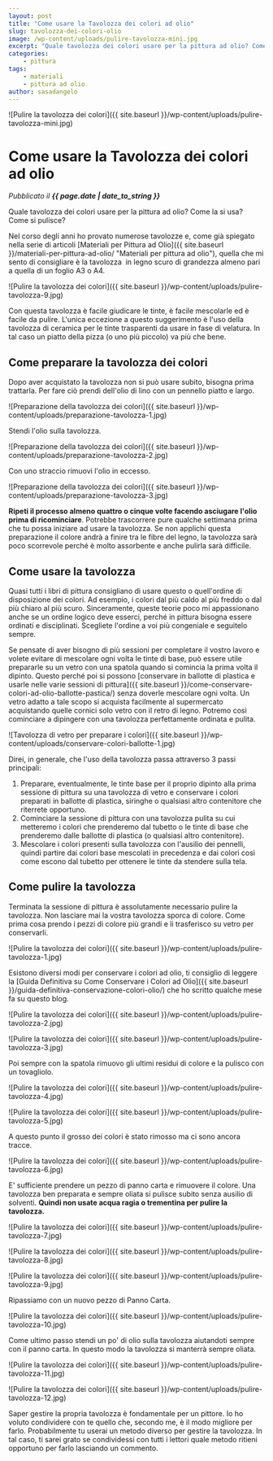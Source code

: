```yaml
---
layout: post
title: "Come usare la Tavolozza dei colori ad olio"
slug: tavolozza-dei-colori-olio
image: /wp-content/uploads/pulire-tavolozza-mini.jpg
excerpt: "Quale tavolozza dei colori usare per la pittura ad olio? Come la si usa? Come si pulisce? Leggi quest&#039;articolo e avrai tutte le risposte."
categories:
    - pittura
tags:
    - materiali
    - pittura ad olio
author: sasadangelo
---
```


![Pulire la tavolozza dei colori]({{ site.baseurl }}/wp-content/uploads/pulire-tavolozza-mini.jpg)

# Come usare la Tavolozza dei colori ad olio
_Pubblicato il **{{ page.date | date_to_string }}**_

Quale tavolozza dei colori usare per la pittura ad olio? Come la si usa? Come si pulisce?

Nel corso degli anni ho provato numerose tavolozze e, come già spiegato nella serie di articoli [Materiali per Pittura ad Olio]({{ site.baseurl }}/materiali-per-pittura-ad-olio/ "Materiali per pittura ad olio"), quella che mi sento di consigliare è la tavolozza  in legno scuro di grandezza almeno pari a quella di un foglio A3 o A4.

![Pulire la tavolozza dei colori]({{ site.baseurl }}/wp-content/uploads/pulire-tavolozza-9.jpg)

Con questa tavolozza è facile giudicare le tinte, è facile mescolarle ed è facile da pulire. L'unica eccezione a questo suggerimento è l'uso della tavolozza di ceramica per le tinte trasparenti da usare in fase di velatura. In tal caso un piatto della pizza (o uno più piccolo) va più che bene.

## Come preparare la tavolozza dei colori

Dopo aver acquistato la tavolozza non si può usare subito, bisogna prima trattarla. Per fare ciò prendi dell'olio di lino con un pennello piatto e largo.

![Preparazione della tavolozza dei colori]({{ site.baseurl }}/wp-content/uploads/preparazione-tavolozza-1.jpg)

Stendi l'olio sulla tavolozza.

![Preparazione della tavolozza dei colori]({{ site.baseurl }}/wp-content/uploads/preparazione-tavolozza-2.jpg)

Con uno straccio rimuovi l'olio in eccesso.

![Preparazione della tavolozza dei colori]({{ site.baseurl }}/wp-content/uploads/preparazione-tavolozza-3.jpg)

**Ripeti il processo almeno quattro o cinque volte facendo asciugare l'olio prima di ricominciare**. Potrebbe trascorrere pure qualche settimana prima che tu possa iniziare ad usare la tavolozza. Se non applichi questa preparazione il colore andrà a finire tra le fibre del legno, la tavolozza sarà poco scorrevole perché è molto assorbente e anche pulirla sarà difficile.

## Come usare la tavolozza

Quasi tutti i libri di pittura consigliano di usare questo o quell'ordine di disposizione dei colori. Ad esempio, i colori dal più caldo al più freddo o dal più chiaro al più scuro. Sinceramente, queste teorie poco mi appassionano anche se un ordine logico deve esserci, perché in pittura bisogna essere ordinati e disciplinati. Scegliete l'ordine a voi più congeniale e seguitelo sempre.

Se pensate di aver bisogno di più sessioni per completare il vostro lavoro e volete evitare di mescolare ogni volta le tinte di base, può essere utile prepararle su un vetro con una spatola quando si comincia la prima volta il dipinto. Questo perché poi si possono [conservare in ballotte di plastica e usarle nelle varie sessioni di pittura]({{ site.baseurl }}/come-conservare-colori-ad-olio-ballotte-pastica/) senza doverle mescolare ogni volta. Un vetro adatto a tale scopo si acquista facilmente al supermercato acquistando quelle cornici solo vetro con il retro di legno. Potremo così cominciare a dipingere con una tavolozza perfettamente ordinata e pulita.

![Tavolozza di vetro per preparare i colori]({{ site.baseurl }}/wp-content/uploads/conservare-colori-ballotte-1.jpg)

Direi, in generale, che l'uso della tavolozza passa attraverso 3 passi principali:

1. Preparare, eventualmente, le tinte base per il proprio dipinto alla prima sessione di pittura su una tavolozza di vetro e conservare i colori preparati in ballotte di plastica, siringhe o qualsiasi altro contenitore che riterrete opportuno.
2. Cominciare la sessione di pittura con una tavolozza pulita su cui metteremo i colori che prenderemo dal tubetto o le tinte di base che prenderemo dalle ballotte di plastica (o qualsiasi altro contenitore).
3. Mescolare i colori presenti sulla tavolozza con l'ausilio dei pennelli, quindi partire dai colori base mescolati in precedenza e dai colori così come escono dal tubetto per ottenere le tinte da stendere sulla tela.

## Come pulire la tavolozza

Terminata la sessione di pittura è assolutamente necessario pulire la tavolozza. Non lasciare mai la vostra tavolozza sporca di colore. Come prima cosa prendo i pezzi di colore più grandi e li trasferisco su vetro per conservarli.

![Pulire la tavolozza dei colori]({{ site.baseurl }}/wp-content/uploads/pulire-tavolozza-1.jpg)

Esistono diversi modi per conservare i colori ad olio, ti consiglio di leggere la [Guida Definitiva su Come Conservare i Colori ad Olio]({{ site.baseurl }}/guida-definitiva-conservazione-colori-olio/) che ho scritto qualche mese fa su questo blog.

![Pulire la tavolozza dei colori]({{ site.baseurl }}/wp-content/uploads/pulire-tavolozza-2.jpg)

![Pulire la tavolozza dei colori]({{ site.baseurl }}/wp-content/uploads/pulire-tavolozza-3.jpg)

Poi sempre con la spatola rimuovo gli ultimi residui di colore e la pulisco con un tovagliolo.

![Pulire la tavolozza dei colori]({{ site.baseurl }}/wp-content/uploads/pulire-tavolozza-4.jpg)

![Pulire la tavolozza dei colori]({{ site.baseurl }}/wp-content/uploads/pulire-tavolozza-5.jpg)

A questo punto il grosso dei colori è stato rimosso ma ci sono ancora tracce.

![Pulire la tavolozza dei colori]({{ site.baseurl }}/wp-content/uploads/pulire-tavolozza-6.jpg)

E' sufficiente prendere un pezzo di panno carta e rimuovere il colore. Una tavolozza ben preparata e sempre oliata si pulisce subito senza ausilio di solventi. **Quindi non usate acqua ragia o trementina per pulire la tavolozza.**

![Pulire la tavolozza dei colori]({{ site.baseurl }}/wp-content/uploads/pulire-tavolozza-7.jpg) 

![Pulire la tavolozza dei colori]({{ site.baseurl }}/wp-content/uploads/pulire-tavolozza-8.jpg) 

![Pulire la tavolozza dei colori]({{ site.baseurl }}/wp-content/uploads/pulire-tavolozza-9.jpg)

Ripassiamo con un nuovo pezzo di Panno Carta.

![Pulire la tavolozza dei colori]({{ site.baseurl }}/wp-content/uploads/pulire-tavolozza-10.jpg)

Come ultimo passo stendi un po' di olio sulla tavolozza aiutandoti sempre con il panno carta. In questo modo la tavolozza si manterrà sempre oliata.

![Pulire la tavolozza dei colori]({{ site.baseurl }}/wp-content/uploads/pulire-tavolozza-11.jpg) 

![Pulire la tavolozza dei colori]({{ site.baseurl }}/wp-content/uploads/pulire-tavolozza-12.jpg)

Saper gestire la propria tavolozza è fondamentale per un pittore. Io ho voluto condividere con te quello che, secondo me, è il modo migliore per farlo. Probabilmente tu userai un metodo diverso per gestire la tavolozza. In tal caso, ti sarei grato se condividessi con tutti i lettori quale metodo ritieni opportuno per farlo lasciando un commento.

